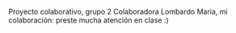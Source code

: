Proyecto colaborativo, grupo 2
Colaboradora Lombardo Maria, mi colaboración: preste mucha atención en clase :)